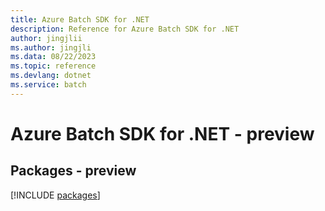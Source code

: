 ```yaml
---
title: Azure Batch SDK for .NET
description: Reference for Azure Batch SDK for .NET
author: jingjlii
ms.author: jingjli
ms.data: 08/22/2023
ms.topic: reference
ms.devlang: dotnet
ms.service: batch
---
```

# Azure Batch SDK for .NET - preview
## Packages - preview
[!INCLUDE [packages](batch-index.md)]